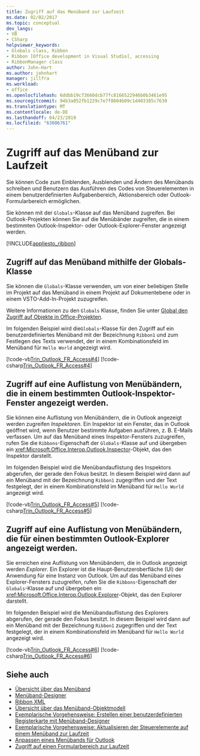 ```yaml
---
title: Zugriff auf das Menüband zur Laufzeit
ms.date: 02/02/2017
ms.topic: conceptual
dev_langs:
- VB
- CSharp
helpviewer_keywords:
- Globals class, Ribbon
- Ribbon [Office development in Visual Studio], accessing
- RibbonManager class
author: John-Hart
ms.author: johnhart
manager: jillfra
ms.workload:
- office
ms.openlocfilehash: 6ddbb19c73660dcb77fc8166522946b0b3461e95
ms.sourcegitcommit: 94b3a052fb1229c7e7f8804b09c1d403385c7630
ms.translationtype: MT
ms.contentlocale: de-DE
ms.lasthandoff: 04/23/2019
ms.locfileid: "63006761"
---
```

# <a name="access-the-ribbon-at-runtime"></a>Zugriff auf das Menüband zur Laufzeit
  Sie können Code zum Einblenden, Ausblenden und Ändern des Menübands schreiben und Benutzern das Ausführen des Codes von Steuerelementen in einem benutzerdefinierten Aufgabenbereich, Aktionsbereich oder Outlook-Formularbereich ermöglichen.

 Sie können mit der `Globals`-Klasse auf das Menüband zugreifen. Bei Outlook-Projekten können Sie auf die Menübänder zugreifen, die in einem bestimmten Outlook-Inspektor- oder Outlook-Explorer-Fenster angezeigt werden.

 [!INCLUDE[appliesto_ribbon](../vsto/includes/appliesto-ribbon-md.md)]

## <a name="access-the-ribbon-by-using-the-globals-class"></a>Zugriff auf das Menüband mithilfe der Globals-Klasse
 Sie können die `Globals`-Klasse verwenden, um von einer beliebigen Stelle im Projekt auf das Menüband in einem Projekt auf Dokumentebene oder in einem VSTO-Add-In-Projekt zuzugreifen.

 Weitere Informationen zu den `Globals` Klasse, finden Sie unter [Global den Zugriff auf Objekte in Office-Projekten](../vsto/global-access-to-objects-in-office-projects.md).

 Im folgenden Beispiel wird die`Globals`-Klasse für den Zugriff auf ein benutzerdefiniertes Menüband mit der Bezeichnung `Ribbon1` und zum Festlegen des Texts verwendet, der in einem Kombinationsfeld im Menüband für `Hello World` angezeigt wird.

 [!code-vb[Trin_Outlook_FR_Access#4](../vsto/codesnippet/VisualBasic/Trin_Outlook_FR_Access_O12/ThisAddIn.vb#4)]
 [!code-csharp[Trin_Outlook_FR_Access#4](../vsto/codesnippet/CSharp/Trin_Outlook_FR_Access_O12/ThisAddIn.cs#4)]

## <a name="access-a-collection-of-ribbons-that-appear-in-a-specific-outlook-inspector-window"></a>Zugriff auf eine Auflistung von Menübändern, die in einem bestimmten Outlook-Inspektor-Fenster angezeigt werden.
 Sie können eine Auflistung von Menübändern, die in Outlook angezeigt werden zugreifen *Inspektoren*. Ein Inspektor ist ein Fenster, das in Outlook geöffnet wird, wenn Benutzer bestimmte Aufgaben ausführen, z. B. E-Mails verfassen. Um auf das Menüband eines Inspektor-Fensters zuzugreifen, rufen Sie die `Ribbons`-Eigenschaft der `Globals`-Klasse auf und übergeben ein <xref:Microsoft.Office.Interop.Outlook.Inspector>-Objekt, das den Inspektor darstellt.

 Im folgenden Beispiel wird die Menübandauflistung des Inspektors abgerufen, der gerade den Fokus besitzt. In diesem Beispiel wird dann auf ein Menüband mit der Bezeichnung `Ribbon1` zugegriffen und der Text festgelegt, der in einem Kombinationsfeld im Menüband für `Hello World` angezeigt wird.

 [!code-vb[Trin_Outlook_FR_Access#5](../vsto/codesnippet/VisualBasic/Trin_Outlook_FR_Access_O12/ThisAddIn.vb#5)]
 [!code-csharp[Trin_Outlook_FR_Access#5](../vsto/codesnippet/CSharp/Trin_Outlook_FR_Access_O12/ThisAddIn.cs#5)]

## <a name="access-a-collection-of-ribbons-that-appear-for-a-specific-outlook-explorer"></a>Zugriff auf eine Auflistung von Menübändern, die für einen bestimmten Outlook-Explorer angezeigt werden.
 Sie erreichen eine Auflistung von Menübändern, die in Outlook angezeigt werden *Explorer*. Ein Explorer ist die Haupt-Benutzeroberfläche (UI) der Anwendung für eine Instanz von Outlook. Um auf das Menüband eines Explorer-Fensters zuzugreifen, rufen Sie die `Ribbons`-Eigenschaft der `Globals`-Klasse auf und übergeben ein <xref:Microsoft.Office.Interop.Outlook.Explorer>-Objekt, das den Explorer darstellt.

 Im folgenden Beispiel wird die Menübandauflistung des Explorers abgerufen, der gerade den Fokus besitzt. In diesem Beispiel wird dann auf ein Menüband mit der Bezeichnung `Ribbon1` zugegriffen und der Text festgelegt, der in einem Kombinationsfeld im Menüband für `Hello World` angezeigt wird.

 [!code-vb[Trin_Outlook_FR_Access#6](../vsto/codesnippet/VisualBasic/Trin_Outlook_FR_Access_O12/ThisAddIn.vb#6)]
 [!code-csharp[Trin_Outlook_FR_Access#6](../vsto/codesnippet/CSharp/Trin_Outlook_FR_Access_O12/ThisAddIn.cs#6)]

## <a name="see-also"></a>Siehe auch
- [Übersicht über das Menüband](../vsto/ribbon-overview.md)
- [Menüband-Designer](../vsto/ribbon-designer.md)
- [Ribbon XML](../vsto/ribbon-xml.md)
- [Übersicht über das Menüband-Objektmodell](../vsto/ribbon-object-model-overview.md)
- [Exemplarische Vorgehensweise: Erstellen einer benutzerdefinierten Registerkarte mit Menüband-Designer](../vsto/walkthrough-creating-a-custom-tab-by-using-the-ribbon-designer.md)
- [Exemplarische Vorgehensweise: Aktualisieren der Steuerelemente auf einem Menüband zur Laufzeit](../vsto/walkthrough-updating-the-controls-on-a-ribbon-at-run-time.md)
- [Anpassen eines Menübands für Outlook](../vsto/customizing-a-ribbon-for-outlook.md)
- [Zugriff auf einen Formularbereich zur Laufzeit](../vsto/accessing-a-form-region-at-run-time.md)
